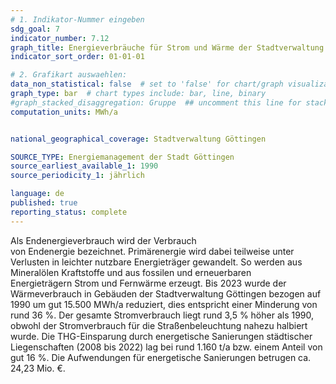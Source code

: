 ```yaml
---
# 1. Indikator-Nummer eingeben 
sdg_goal: 7
indicator_number: 7.12
graph_title: Energieverbräuche für Strom und Wärme der Stadtverwaltung Göttingen (eigene Liegenschaften und Einrichtungen) 
indicator_sort_order: 01-01-01

# 2. Grafikart auswaehlen: 
data_non_statistical: false  # set to 'false' for chart/graph visualization 
graph_type: bar  # chart types include: bar, line, binary 
#graph_stacked_disaggregation: Gruppe  ## uncomment this line for stacked bars. eplace 'Geschlecht' with the field of aggregation. 
computation_units: MWh/a


national_geographical_coverage: Stadtverwaltung Göttingen

SOURCE_TYPE: Energiemanagement der Stadt Göttingen
source_earliest_available_1: 1990
source_periodicity_1: jährlich

language: de   
published: true 
reporting_status: complete
---
```

Als Endenergieverbrauch wird der Verbrauch von Endenergie bezeichnet. Primärenergie wird dabei teilweise unter Verlusten in leichter nutzbare Energieträger gewandelt. So werden aus Mineralölen Kraftstoffe und aus fossilen und erneuerbaren Energieträgern Strom und Fernwärme erzeugt. Bis 2023 wurde der Wärmeverbrauch in Gebäuden der Stadtverwaltung Göttingen bezogen auf 1990 um gut 15.500 MWh/a reduziert, dies entspricht einer Minderung von rund 36 %. Der gesamte Stromverbrauch liegt rund 3,5 % höher als 1990, obwohl der Stromverbrauch für die Straßenbeleuchtung nahezu halbiert wurde. Die THG-Einsparung durch energetische Sanierungen städtischer Liegenschaften (2008 bis 2022) lag bei rund 1.160 t/a bzw. einem Anteil von gut 16 %. Die Aufwendungen für energetische Sanierungen betrugen ca. 24,23 Mio. €.
